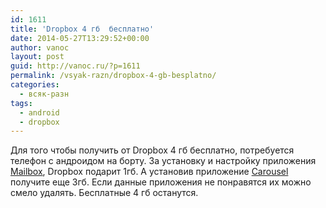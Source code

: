 ```yaml
---
id: 1611
title: 'Dropbox 4 гб  бесплатно'
date: 2014-05-27T13:29:52+00:00
author: vanoc
layout: post
guid: http://vanoc.ru/?p=1611
permalink: /vsyak-razn/dropbox-4-gb-besplatno/
categories:
  - всяк-разн
tags:
  - android
  - dropbox
---
```

Для того чтобы получить от Dropbox 4 гб бесплатно, потребуется телефон с андроидом на борту. За установку и настройку приложения <a href="https://play.google.com/store/apps/details?id=com.mailboxapp" target="_blank">Mailbox</a>, Dropbox подарит 1гб. А установив приложение <a href="https://play.google.com/store/apps/details?id=com.dropbox.carousel" target="_blank">Carousel</a> получите еще 3гб. Если данные приложения не понравятся их можно смело удалять. Бесплатные 4 гб останутся.